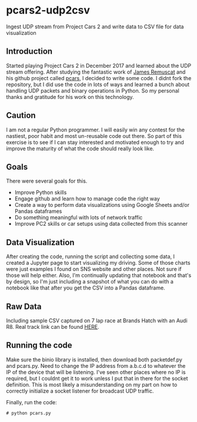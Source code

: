 # pcars2-udp2csv
Ingest UDP stream from Project Cars 2 and write data to CSV file for data visualization

## Introduction

Started playing Project Cars 2 in December 2017 and learned about the UDP stream offering.  After studying the fantastic work of [James Remuscat](https://github.com/jamesremuscat) and his github project called [pcars](https://github.com/jamesremuscat/pcars), I decided to write some code.  I didnt fork the repository, but I did use the code in lots of ways and learned a bunch about handling UDP packets and binary operations in Python.  So my personal thanks and gratitude for his work on this technology.

## Caution
I am not a regular Python programmer.  I will easily win any contest for the nastiest, poor habit and most un-reusable code out there.  So part of this exercise is to see if I can stay interested and motivated enough to try and improve the maturity of what the code should really look like.

## Goals
There were several goals for this.
* Improve Python skills
* Engage github and learn how to manage code the right way
* Create a way to perform data visualizations using Google Sheets and/or Pandas dataframes
* Do something meaningful with lots of network traffic
* Improve PC2 skills or car setups using data collected from this scanner

## Data Visualization
After creating the code, running the script and collecting some data, I created a Jupyter page to start visualizing my driving.  Some of those charts were just examples I found on SNS website and other places.  Not sure if those will help either.  Also, I'm continually updating that notebook and that's by design, so I'm just including a snapshot of what you can do with a notebook like that after you get the CSV into a Pandas dataframe.

## Raw Data
Including sample CSV captured on 7 lap race at Brands Hatch with an Audi R8. Real track link can be found [HERE](http://www.brandshatch.co.uk/).

## Running the code
Make sure the binio library is installed, then download both packetdef.py and pcars.py.  Need to change the IP address from a.b.c.d to whatever the IP of the device that will be listening.  I've seen other places where no IP is required, but I couldnt get it to work unless I put that in there for the socket definition.  This is most likely a misunderstanding on my part on how to correctly initialize a socket listener for broadcast UDP traffic.

Finally, run the code:
```
# python pcars.py
```
